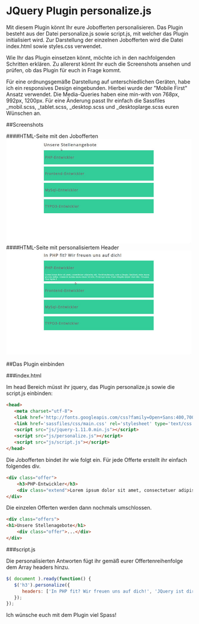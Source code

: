 JQuery Plugin personalize.js
============================

Mit diesem Plugin könnt Ihr eure Jobofferten personalisieren. Das Plugin besteht aus der Datei personalize.js sowie script.js, mit welcher das Plugin initialisiert wird. Zur Darstellung der einzelnen Jobofferten wird die Datei index.html sowie styles.css verwendet.

Wie Ihr das Plugin einsetzen könnt, möchte ich in den nachfolgenden Schritten erklären.
Zu allererst könnt Ihr euch die Screenshots ansehen und prüfen, ob das Plugin für euch in Frage kommt.

Für eine ordnungsgemäße Darstellung auf unterschiedlichen Geräten, habe ich ein responsives Design eingebunden.
Hierbei wurde der "Mobile First" Ansatz verwendet. Die Media-Queries haben eine min-with von 768px, 992px, 1200px.
Für eine Änderung passt Ihr einfach die Sassfiles _mobil.scss, _tablet.scss, _desktop.scss und _desktoplarge.scss euren
Wünschen an.

##Screenshots

####HTML-Seite mit den Jobofferten
![alt text](https://github.com/bmehler/personalize/raw/master/screenshots/screenshot1.jpg "Job offers")
####HTML-Seite mit personalisiertem Header
![alt text](https://github.com/bmehler/personalize/raw/master/screenshots/screenshot2.jpg "Job offers")

##Das Plugin einbinden

###index.html

Im head Bereich müsst ihr jquery, das Plugin personalize.js sowie die script.js einbinden:
```HTML
<head>
   <meta charset="utf-8">
   <link href='http://fonts.googleapis.com/css?family=Open+Sans:400,700italic'>
   <link href='sassfiles/css/main.css' rel='stylesheet' type='text/css'>
   <script src="js/jquery-1.11.0.min.js"></script>
   <script src="js/personalize.js"></script>
   <script src="js/script.js"></script>
</head>
```
Die Jobofferten bindet ihr wie folgt ein. Für jede Offerte erstellt ihr einfach folgendes div.
```HTML
<div class="offer">
    <h3>PHP-Entwickler</h3>
    <div class="extend">Lorem ipsum dolor sit amet, consectetuer adipiscing elit. Morbi malesuada, ante at feugiat tincidunt, enim massa gravida metus, commodo lacinia massa diam vel eros. Proin eget urna. Nunc fringilla neque vitae odio. Vivamus vitae ligula.1</div>
</div>
```

Die einzelen Offerten werden dann nochmals umschlossen.
```HTML
<div class="offers">
<h1>Unsere Stellenagebote</h1>
    <div class="offer">...</div> 
</div>
```

###script.js

Die personalisierten Antworten fügt ihr gemäß eurer Offertenreihenfolge dem Array headers hinzu.
```Javascript
$( document ).ready(function() {
   $('h3').personalize({
      headers: ['In PHP fit? Wir freuen uns auf dich!', 'JQuery ist dir bekannt? Bitte bewirb dich!']
   });
});
```

Ich wünsche euch mit dem Plugin viel Spass!

